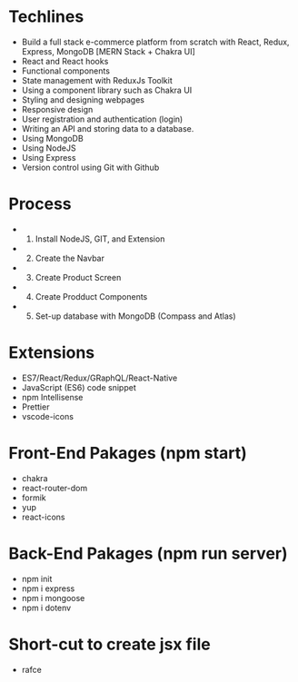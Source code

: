 # Techlines
- Build a full stack e-commerce platform from scratch with React, Redux, Express, MongoDB [MERN Stack + Chakra UI]
- React and React hooks
- Functional components
- State management with ReduxJs Toolkit
- Using a component library such as Chakra UI
- Styling and designing webpages
- Responsive design
- User registration and authentication (login)
- Writing an API and storing data to a database.
- Using MongoDB
- Using NodeJS
- Using Express
- Version control using Git with Github

# Process
- 1. Install NodeJS, GIT, and Extension
- 2. Create the Navbar
- 3. Create Product Screen
- 4. Create Prodduct Components
- 5. Set-up database with MongoDB (Compass and Atlas) 

# Extensions 
- ES7/React/Redux/GRaphQL/React-Native
- JavaScript (ES6) code snippet
- npm Intellisense
- Prettier
- vscode-icons

# Front-End Pakages (npm start)
- chakra
- react-router-dom
- formik
- yup
- react-icons

# Back-End Pakages (npm run server)
- npm init
- npm i express 
- npm i mongoose 
- npm i dotenv

# Short-cut to create jsx file
- rafce

